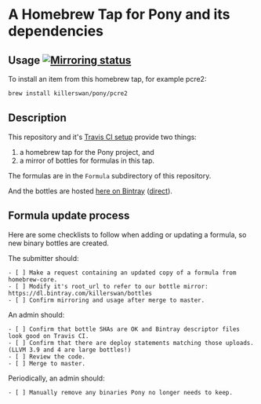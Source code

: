# A Homebrew Tap for Pony and its dependencies

## Usage [![Mirroring status](https://travis-ci.org/killerswan/homebrew-pony.svg?branch=master)](https://travis-ci.org/killerswan/homebrew-pony/branches)

To install an item from this homebrew tap, for example pcre2:
```bash
brew install killerswan/pony/pcre2
```

## Description

This repository and it's [Travis CI setup](https://travis-ci.org/killerswan/homebrew-pony/branches) provide two things:
1. a homebrew tap for the Pony project, and
1. a mirror of bottles for formulas in this tap.

The formulas are in the `Formula` subdirectory of this repository.

And the bottles are hosted [here on Bintray](https://bintray.com/killerswan/bottles/all#files) ([direct](https://dl.bintray.com/killerswan/bottles/)).


## Formula update process

Here are some checklists to follow when adding or updating a formula, so new binary bottles are created.

The submitter should:
```
- [ ] Make a request containing an updated copy of a formula from homebrew-core.
- [ ] Modify it's root_url to refer to our bottle mirror: https://dl.bintray.com/killerswan/bottles
- [ ] Confirm mirroring and usage after merge to master.
```

An admin should:
```
- [ ] Confirm that bottle SHAs are OK and Bintray descriptor files look good on Travis CI.
- [ ] Confirm that there are deploy statements matching those uploads.  (LLVM 3.9 and 4 are large bottles!)
- [ ] Review the code.
- [ ] Merge to master.
```

Periodically, an admin should:
```
- [ ] Manually remove any binaries Pony no longer needs to keep.
```
